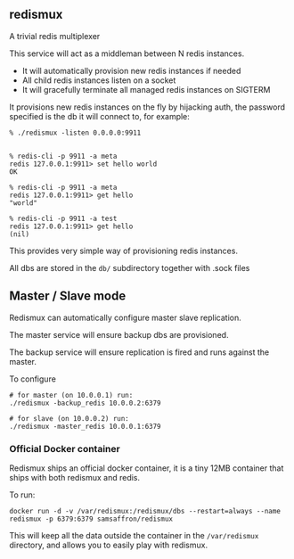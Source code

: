 ## redismux

A trivial redis multiplexer

This service will act as a middleman between N redis instances.

- It will automatically provision new redis instances if needed
- All child redis instances listen on a socket
- It will gracefully terminate all managed redis instances on SIGTERM

It provisions new redis instances on the fly by hijacking auth, the password
specified is the db it will connect to, for example:

```
% ./redismux -listen 0.0.0.0:9911


% redis-cli -p 9911 -a meta
redis 127.0.0.1:9911> set hello world
OK

% redis-cli -p 9911 -a meta
redis 127.0.0.1:9911> get hello
"world"

% redis-cli -p 9911 -a test
redis 127.0.0.1:9911> get hello
(nil)
```

This provides very simple way of provisioning redis instances.

All dbs are stored in the `db/` subdirectory together with .sock files

## Master / Slave mode

Redismux can automatically configure master slave replication. 

The master service will ensure backup dbs are provisioned.

The backup service will ensure replication is fired and runs against the master. 

To configure

```
# for master (on 10.0.0.1) run:
./redismux -backup_redis 10.0.0.2:6379

# for slave (on 10.0.0.2) run:
./redismux -master_redis 10.0.0.1:6379

```

### Official Docker container

Redismux ships an official docker container, it is a tiny 12MB container that ships with both redismux and redis.

To run:

```
docker run -d -v /var/redismux:/redismux/dbs --restart=always --name redismux -p 6379:6379 samsaffron/redismux
```

This will keep all the data outside the container in the `/var/redismux` directory, and allows you to easily play with redismux.
